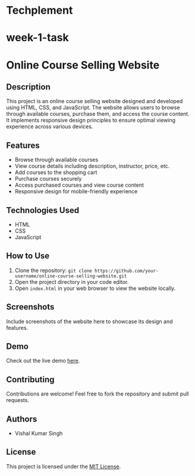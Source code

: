 # Techplement
# week-1-task
# Online Course Selling Website

## Description
This project is an online course selling website designed and developed using HTML, CSS, and JavaScript. The website allows users to browse through available courses, purchase them, and access the course content. It implements responsive design principles to ensure optimal viewing experience across various devices.

## Features
- Browse through available courses
- View course details including description, instructor, price, etc.
- Add courses to the shopping cart
- Purchase courses securely
- Access purchased courses and view course content
- Responsive design for mobile-friendly experience

## Technologies Used
- HTML
- CSS
- JavaScript

## How to Use
1. Clone the repository: `git clone https://github.com/your-username/online-course-selling-website.git`
2. Open the project directory in your code editor.
3. Open `index.html` in your web browser to view the website locally.

## Screenshots
Include screenshots of the website here to showcase its design and features.

## Demo
Check out the live demo [here](https://majestic-jalebi-6036a0.netlify.app/).

## Contributing
Contributions are welcome! Feel free to fork the repository and submit pull requests.

## Authors
- Vishal Kumar Singh

## License
This project is licensed under the [MIT License](https://opensource.org/licenses/MIT).
